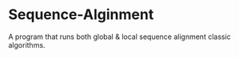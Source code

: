 # Sequence-Alginment
A program that runs both global & local sequence alignment classic algorithms.
